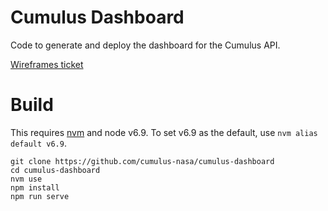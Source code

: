 # Cumulus Dashboard

Code to generate and deploy the dashboard for the Cumulus API.

[Wireframes ticket](https://github.com/cumulus-nasa/cumulus_internal/issues/118)

# Build

This requires [nvm](https://github.com/creationix/nvm) and node v6.9. To set v6.9 as the default, use `nvm alias default v6.9`.

```(bash)
git clone https://github.com/cumulus-nasa/cumulus-dashboard
cd cumulus-dashboard
nvm use
npm install
npm run serve
```
